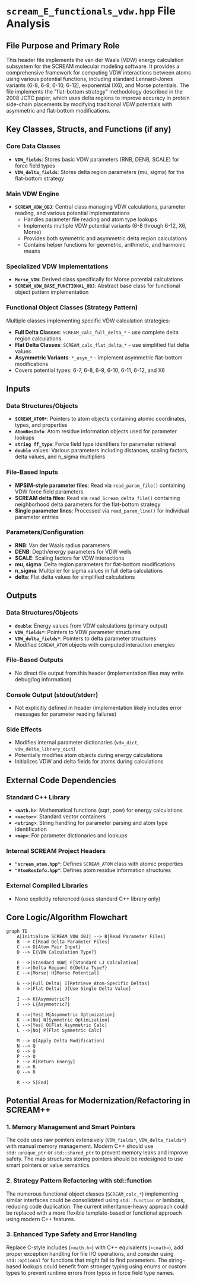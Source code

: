 # `scream_E_functionals_vdw.hpp` File Analysis

## File Purpose and Primary Role

This header file implements the van der Waals (VDW) energy calculation subsystem for the SCREAM molecular modeling software. It provides a comprehensive framework for computing VDW interactions between atoms using various potential functions, including standard Lennard-Jones variants (6-8, 6-9, 6-10, 6-12), exponential (X6), and Morse potentials. The file implements the "flat-bottom strategy" methodology described in the 2008 JCTC paper, which uses delta regions to improve accuracy in protein side-chain placements by modifying traditional VDW potentials with asymmetric and flat-bottom modifications.

## Key Classes, Structs, and Functions (if any)

### Core Data Classes

- **`VDW_fields`**: Stores basic VDW parameters (RNB, DENB, SCALE) for force field types
- **`VDW_delta_fields`**: Stores delta region parameters (mu, sigma) for the flat-bottom strategy

### Main VDW Engine

- **`SCREAM_VDW_OBJ`**: Central class managing VDW calculations, parameter reading, and various potential implementations
  - Handles parameter file reading and atom type lookups
  - Implements multiple VDW potential variants (6-8 through 6-12, X6, Morse)
  - Provides both symmetric and asymmetric delta region calculations
  - Contains helper functions for geometric, arithmetic, and harmonic means

### Specialized VDW Implementations

- **`Morse_VDW`**: Derived class specifically for Morse potential calculations
- **`SCREAM_VDW_BASE_FUNCTIONAL_OBJ`**: Abstract base class for functional object pattern implementation

### Functional Object Classes (Strategy Pattern)

Multiple classes implementing specific VDW calculation strategies:

- **Full Delta Classes**: `SCREAM_calc_full_delta_*` - use complete delta region calculations
- **Flat Delta Classes**: `SCREAM_calc_flat_delta_*` - use simplified flat delta values
- **Asymmetric Variants**: `*_asym_*` - implement asymmetric flat-bottom modifications
- Covers potential types: 6-7, 6-8, 6-9, 6-10, 6-11, 6-12, and X6

## Inputs

### Data Structures/Objects

- **`SCREAM_ATOM*`**: Pointers to atom objects containing atomic coordinates, types, and properties
- **`AtomResInfo`**: Atom residue information objects used for parameter lookups
- **`string ff_type`**: Force field type identifiers for parameter retrieval
- **`double`** values: Various parameters including distances, scaling factors, delta values, and n_sigma multipliers

### File-Based Inputs

- **MPSIM-style parameter files**: Read via `read_param_file()` containing VDW force field parameters
- **SCREAM delta files**: Read via `read_Scream_delta_file()` containing neighborhood delta parameters for the flat-bottom strategy
- **Single parameter lines**: Processed via `read_param_line()` for individual parameter entries

### Parameters/Configuration

- **RNB**: Van der Waals radius parameters
- **DENB**: Depth/energy parameters for VDW wells
- **SCALE**: Scaling factors for VDW interactions
- **mu, sigma**: Delta region parameters for flat-bottom modifications
- **n_sigma**: Multiplier for sigma values in full delta calculations
- **delta**: Flat delta values for simplified calculations

## Outputs

### Data Structures/Objects

- **`double`**: Energy values from VDW calculations (primary output)
- **`VDW_fields*`**: Pointers to VDW parameter structures
- **`VDW_delta_fields*`**: Pointers to delta parameter structures
- Modified `SCREAM_ATOM` objects with computed interaction energies

### File-Based Outputs

- No direct file output from this header (implementation files may write debug/log information)

### Console Output (stdout/stderr)

- Not explicitly defined in header (implementation likely includes error messages for parameter reading failures)

### Side Effects

- Modifies internal parameter dictionaries (`vdw_dict`, `vdw_delta_library_dict`)
- Potentially modifies atom objects during energy calculations
- Initializes VDW and delta fields for atoms during calculations

## External Code Dependencies

### Standard C++ Library

- **`<math.h>`**: Mathematical functions (sqrt, pow) for energy calculations
- **`<vector>`**: Standard vector containers
- **`<string>`**: String handling for parameter parsing and atom type identification
- **`<map>`**: For parameter dictionaries and lookups

### Internal SCREAM Project Headers

- **`"scream_atom.hpp"`**: Defines `SCREAM_ATOM` class with atomic properties
- **`"AtomResInfo.hpp"`**: Defines atom residue information structures

### External Compiled Libraries

- None explicitly referenced (uses standard C++ library only)

## Core Logic/Algorithm Flowchart

```mermaid
graph TD
    A[Initialize SCREAM_VDW_OBJ] --> B[Read Parameter Files]
    B --> C[Read Delta Parameter Files]
    C --> D[Atom Pair Input]
    D --> E{VDW Calculation Type?}

    E -->|Standard VDW| F[Standard LJ Calculation]
    E -->|Delta Region| G{Delta Type?}
    E -->|Morse| H[Morse Potential]

    G -->|Full Delta| I[Retrieve Atom-Specific Deltas]
    G -->|Flat Delta| J[Use Single Delta Value]

    I --> K{Asymmetric?}
    J --> L{Asymmetric?}

    K -->|Yes| M[Asymmetric Optimization]
    K -->|No| N[Symmetric Optimization]
    L -->|Yes| O[Flat Asymmetric Calc]
    L -->|No| P[Flat Symmetric Calc]

    M --> Q[Apply Delta Modification]
    N --> Q
    O --> Q
    P --> Q
    F --> R[Return Energy]
    H --> R
    Q --> R

    R --> S[End]
```

## Potential Areas for Modernization/Refactoring in SCREAM++

### 1. **Memory Management and Smart Pointers**

The code uses raw pointers extensively (`VDW_fields*`, `VDW_delta_fields*`) with manual memory management. Modern C++ should use `std::unique_ptr` or `std::shared_ptr` to prevent memory leaks and improve safety. The map structures storing pointers should be redesigned to use smart pointers or value semantics.

### 2. **Strategy Pattern Refactoring with std::function**

The numerous functional object classes (`SCREAM_calc_*`) implementing similar interfaces could be consolidated using `std::function` or lambdas, reducing code duplication. The current inheritance-heavy approach could be replaced with a more flexible template-based or functional approach using modern C++ features.

### 3. **Enhanced Type Safety and Error Handling**

Replace C-style includes (`<math.h>`) with C++ equivalents (`<cmath>`), add proper exception handling for file I/O operations, and consider using `std::optional` for functions that might fail to find parameters. The string-based lookups could benefit from stronger typing using enums or custom types to prevent runtime errors from typos in force field type names.
